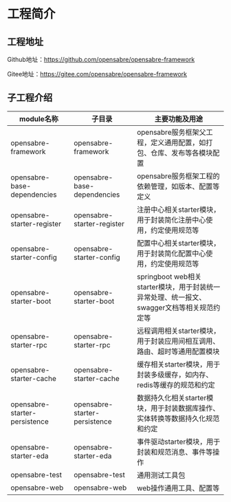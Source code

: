 # 工程简介

## 工程地址

Github地址：https://github.com/opensabre/opensabre-framework

Gitee地址：https://gitee.com/opensabre/opensabre-framework

## 子工程介绍

| module名称                    | 子目录                           | 主要功能及用途                                                 |
| -----------------------------| ------------------------------- | ------------------------------------------------------------ |
| opensabre-framework          | opensabre-framework             |  opensabre服务框架父工程，定义通用配置，如打包、仓库、发布等各模块配置  |
| opensabre-base-dependencies  | opensabre-base-dependencies     |  opensabre服务框架工程的依赖管理，如版本、配置等定义  |
| opensabre-starter-register   | opensabre-starter-register      |  注册中心相关starter模块，用于封装简化注册中心使用，约定使用规范等|
| opensabre-starter-config     | opensabre-starter-config        |  配置中心相关starter模块，用于封装简化配置中心使用，约定使用规范等|
| opensabre-starter-boot       | opensabre-starter-boot          |  springboot web相关starter模块，用于封装统一异常处理、统一报文、swagger文档等相关规范约定等|
| opensabre-starter-rpc        | opensabre-starter-rpc           |  远程调用相关starter模块，用于封装应用间相互调用、路由、超时等通用配置模块|
| opensabre-starter-cache      | opensabre-starter-cache         |  缓存相关starter模块，用于封装多级缓存，如内存、redis等缓存的规范和约定     |
| opensabre-starter-persistence| opensabre-starter-persistence   |  数据持久化相关starter模块，用于封装数据库操作、实体转换等数据持久化规范和约定|
| opensabre-starter-eda        | opensabre-starter-eda           |  事件驱动starter模块，用于封装和规范消息、事件等操作|
| opensabre-test               | opensabre-test                  |  通用测试工具包|
| opensabre-web                | opensabre-web                   |  web操作通用工具、配置等|

